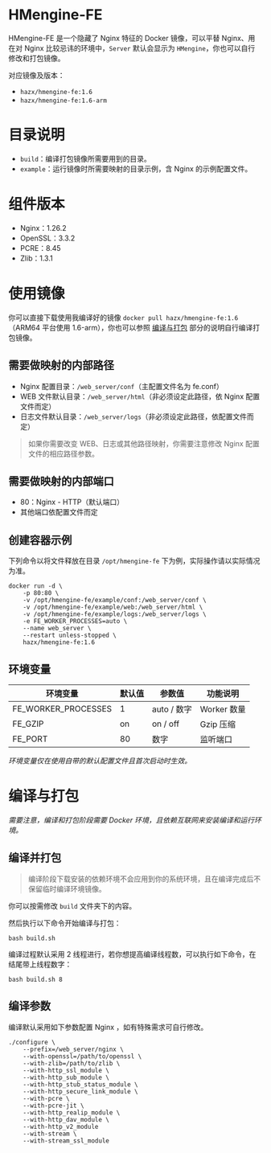 # HMengine-FE

HMengine-FE 是一个隐藏了 Nginx 特征的 Docker 镜像，可以平替 Nginx、用在对 Nginx 比较忌讳的环境中，`Server` 默认会显示为 `HMengine`，你也可以自行修改和打包镜像。

对应镜像及版本：

- `hazx/hmengine-fe:1.6`
- `hazx/hmengine-fe:1.6-arm`

# 目录说明

- `build`：编译打包镜像所需要用到的目录。
- `example`：运行镜像时所需要映射的目录示例，含 Nginx 的示例配置文件。

# 组件版本

- Nginx：1.26.2
- OpenSSL：3.3.2
- PCRE：8.45
- Zlib：1.3.1

# 使用镜像

你可以直接下载使用我编译好的镜像 `docker pull hazx/hmengine-fe:1.6`（ARM64 平台使用 1.6-arm），你也可以参照 [编译与打包](#编译与打包) 部分的说明自行编译打包镜像。

## 需要做映射的内部路径

- Nginx 配置目录：`/web_server/conf`（主配置文件名为 fe.conf）
- WEB 文件默认目录：`/web_server/html`（非必须设定此路径，依 Nginx 配置文件而定）
- 日志文件默认目录：`/web_server/logs`（非必须设定此路径，依配置文件而定）

> 如果你需要改变 WEB、日志或其他路径映射，你需要注意修改 Nginx 配置文件的相应路径参数。

## 需要做映射的内部端口

- 80：Nginx - HTTP（默认端口）
- 其他端口依配置文件而定


## 创建容器示例

下列命令以将文件释放在目录 `/opt/hmengine-fe` 下为例，实际操作请以实际情况为准。

```shell
docker run -d \
    -p 80:80 \
    -v /opt/hmengine-fe/example/conf:/web_server/conf \
    -v /opt/hmengine-fe/example/web:/web_server/html \
    -v /opt/hmengine-fe/example/logs:/web_server/logs \
    -e FE_WORKER_PROCESSES=auto \
    --name web_server \
    --restart unless-stopped \
    hazx/hmengine-fe:1.6
```

## 环境变量

环境变量 | 默认值 | 参数值 | 功能说明
---|---|---|---
FE_WORKER_PROCESSES | 1 | auto / 数字 | Worker 数量
FE_GZIP | on | on / off | Gzip 压缩
FE_PORT | 80 | 数字 | 监听端口

*环境变量仅在使用自带的默认配置文件且首次启动时生效。*


# 编译与打包

*需要注意，编译和打包阶段需要 Docker 环境，且依赖互联网来安装编译和运行环境。*

## 编译并打包

> 编译阶段下载安装的依赖环境不会应用到你的系统环境，且在编译完成后不保留临时编译环境镜像。

你可以按需修改 `build` 文件夹下的内容。

然后执行以下命令开始编译与打包：

```shell
bash build.sh
```

编译过程默认采用 2 线程进行，若你想提高编译线程数，可以执行如下命令，在结尾带上线程数字：

```shell
bash build.sh 8
```

## 编译参数

编译默认采用如下参数配置 Nginx ，如有特殊需求可自行修改。

```shell
./configure \
    --prefix=/web_server/nginx \
    --with-openssl=/path/to/openssl \
    --with-zlib=/path/to/zlib \
    --with-http_ssl_module \
    --with-http_sub_module \
    --with-http_stub_status_module \
    --with-http_secure_link_module \
    --with-pcre \
    --with-pcre-jit \
    --with-http_realip_module \
    --with-http_dav_module \
    --with-http_v2_module
    --with-stream \
    --with-stream_ssl_module
```





